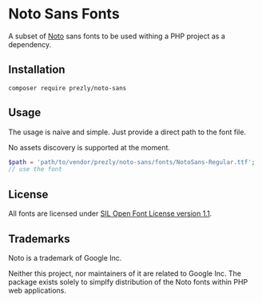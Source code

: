 # Noto Sans Fonts

A subset of [Noto](https://www.google.com/get/noto/) sans fonts to be used withing a PHP project as a dependency.

## Installation

```
composer require prezly/noto-sans
```

## Usage

The usage is naive and simple. Just provide a direct path to the font file. 

No assets discovery is supported at the moment.

```php
$path = 'path/to/vendor/prezly/noto-sans/fonts/NotoSans-Regular.ttf';
// use the font
```

## License

All fonts are licensed under [SIL Open Font License version 1.1](https://scripts.sil.org/cms/scripts/page.php?item_id=OFL_web).

## Trademarks

Noto is a trademark of Google Inc.

Neither this project, nor maintainers of it are related to Google Inc. 
The package exists solely to simplfy distribution of the Noto fonts within PHP web applications.
